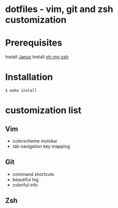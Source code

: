 dotfiles - vim, git and zsh customization 
========

# Prerequisites 

Install [Janus](https://github.com/carlhuda/janus)
Install [oh-my-zsh](https://github.com/robbyrussell/oh-my-zsh)


# Installation
`$ make install`

# customization list

## Vim
* colorscheme molokai
* tab navigation key mapping

## Git
* command shortcuts
* beautiful log
* colorful info

## Zsh
